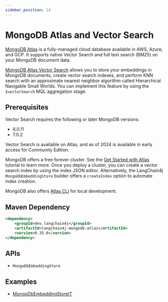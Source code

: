 ```yaml
---
sidebar_position: 14
---
```


# MongoDB Atlas and Vector Search

[MongoDB Atlas](https://www.mongodb.com/docs/atlas/) is a fully-managed cloud database available in AWS, Azure, and GCP. It supports native Vector Search and full text search (BM25) on your MongoDB document data.

[MongoDB Atlas Vector Search](https://www.mongodb.com/products/platform/atlas-vector-search) allows you to store your embeddings in MongoDB documents, create vector search indexes, and perform KNN search with an approximate nearest neighbor algorithm called Hierarchical Navigable Small Worlds. You can implement this feature by using the `$vectorSearch` MQL aggregation stage.

## Prerequisites

Vector Search requires the following or later MongoDB versions:

- 6.0.11
- 7.0.2

Vector Search is available on Atlas, and as of 2024 is available in early access for Community Edition.

MongoDB offers a free forever cluster. See the [Get Started with Atlas](https://www.mongodb.com/docs/atlas/getting-started/) tutorial to learn more. Once you deploy a cluster, you can create a vector search index by using the index JSON editor. Alternatively, the LangChain4j `MongoDbEmbeddingStore` builder offers a `createIndex` option to automate index creation.

MongoDB also offers [Atlas CLI](https://www.mongodb.com/docs/atlas/cli/current/) for local development.

## Maven Dependency

```xml
<dependency>
    <groupId>dev.langchain4j</groupId>
    <artifactId>langchain4j-mongodb-atlas</artifactId>
    <version>0.35.0</version>
</dependency>
```

## APIs

- `MongoDbEmbeddingStore`

## Examples

- [MongoDbEmbeddingStoreIT](https://github.com/langchain4j/langchain4j/blob/main/langchain4j-mongodb-atlas/src/test/java/dev/langchain4j/store/embedding/mongodb/MongoDbEmbeddingStoreIT.java)

